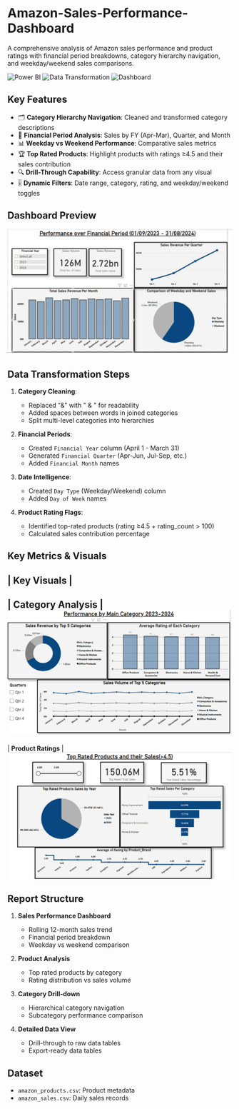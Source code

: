 # Amazon-Sales-Performance-Dashboard
A comprehensive analysis of Amazon sales performance and product ratings with financial period breakdowns, category hierarchy navigation, and weekday/weekend sales comparisons. 

![Power BI](https://img.shields.io/badge/Power_BI-FFC000?style=flat&logo=powerbi&logoColor=white)
![Data Transformation](https://img.shields.io/badge/Data_Transformation-2CA5E0?logo=powerautomate)
![Dashboard](https://img.shields.io/badge/Interactive_Dashboard-8A2BE2)


## Key Features  
- 🗂️ **Category Hierarchy Navigation**: Cleaned and transformed category descriptions  
- 📅 **Financial Period Analysis**: Sales by FY (Apr-Mar), Quarter, and Month  
- 📊 **Weekday vs Weekend Performance**: Comparative sales metrics  
- 🏆 **Top Rated Products**: Highlight products with ratings ≥4.5 and their sales contribution  
- 🔍 **Drill-Through Capability**: Access granular data from any visual  
- 🎚️ **Dynamic Filters**: Date range, category, rating, and weekday/weekend toggles  

## Dashboard Preview  

![Dashboard Overview](images/amazon_sales_analysis.png)  

## Data Transformation Steps  
1. **Category Cleaning**:  
   - Replaced "&" with " & " for readability  
   - Added spaces between words in joined categories  
   - Split multi-level categories into hierarchies  

2. **Financial Periods**:  
   - Created `Financial Year` column (April 1 - March 31)  
   - Generated `Financial Quarter` (Apr-Jun, Jul-Sep, etc.)  
   - Added `Financial Month` names  

3. **Date Intelligence**:  
   - Created `Day Type` (Weekday/Weekend) column  
   - Added `Day of Week` names  

4. **Product Rating Flags**:  
   - Identified top-rated products (rating ≥4.5 + rating_count > 100)  
   - Calculated sales contribution percentage  

## Key Metrics & Visuals  
| Key Visuals |  
---

| **Category Analysis** | ![Category Performance](images/amazon_main_cat_performance.png) 
---
| **Product Ratings** | ![Rating Analysis](images/amazon_top_sales.png)   


## Report Structure  
1. **Sales Performance Dashboard**  
   - Rolling 12-month sales trend  
   - Financial period breakdown  
   - Weekday vs weekend comparison  

2. **Product Analysis**  
   - Top rated products by category  
   - Rating distribution vs sales volume  

3. **Category Drill-down**  
   - Hierarchical category navigation  
   - Subcategory performance comparison  

4. **Detailed Data View**  
   - Drill-through to raw data tables  
   - Export-ready data tables  

## Dataset  
- `amazon_products.csv`: Product metadata  
- `amazon_sales.csv`: Daily sales records  
